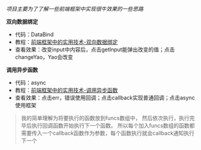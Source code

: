 *项目主要为了了解一些前端框架中实现很牛效果的一些思路*

**双向数据绑定**
- 代码：DataBind
- 教程：[前端框架中的实用技术-双向数据绑定](http://hi.baidu.com/tang_guangyao/item/bb42dae08a12ce2e570f1d04)
- 查看效果：改变input中内容后，点击getInput能弹出改变的值；点击changeYao，Yao会改变


**调用异步函数**
- 代码：async
- 教程：[前端框架中的实用技术-调用异步函数](http://hi.baidu.com/tang_guangyao/item/d417f960e0d688346995e6c7)
- 查看效果：点击err，错误使用回调；点击callback实现普通回调；点击async使用框架
> 我的简单理解为将要执行的函数放到funcs数组中，
> 然后依次执行，执行完毕后执行回调函数开始执行下一个函数。
> 所以每个加入funcs数组的函数都需要传入一个callback函数作为参数，每个函数执行就会callback通知执行下一个